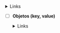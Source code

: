 <details><summary>Links</summary><p>

- [Arranjos](https://curriculum.laboratoria.la/pt/topics/javascript/04-arrays)
- [Array - MDN](https://developer.mozilla.org//pt-BR/docs/Web/JavaScript/Reference/Global_Objects/Array/)
- [Array.prototype.sort() - MDN](https://developer.mozilla.org/pt-BR/docs/Web/JavaScript/Reference/Global_Objects/Array/sort)
- [Array.prototype.forEach() - MDN](https://developer.mozilla.org/pt-BR/docs/Web/JavaScript/Reference/Global_Objects/Array/forEach)
- [Array.prototype.map() - MDN](https://developer.mozilla.org/pt-BR/docs/Web/JavaScript/Reference/Global_Objects/Array/map)
- [Array.prototype.filter() - MDN](https://developer.mozilla.org/pt-BR/docs/Web/JavaScript/Reference/Global_Objects/Array/filter)
- [Array.prototype.reduce() - MDN](https://developer.mozilla.org/pt-BR/docs/Web/JavaScript/Reference/Global_Objects/Array/Reduce)
</p></details>

- [ ] **Objetos (key, value)**

    <details><summary>Links</summary><p>

  - [Objetos em JavaScript](https://github.com/vanessap91)
  </p></details>

